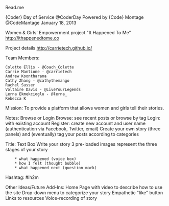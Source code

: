 Read.me

{Coder} Day of Service @CoderDay Powered by {Code} Montage @CodeMantage
January 18, 2013

Women & Girls' Empowerment project "It Happened To Me"
http://ithappenedtome.co

Project details http://carrietech.github.io/

Team Members:

    Colette Ellis - @Coach_Colette
    Carrie Mantione - @carrietech
    Andrew Koontharana
    Cathy Zhang - @cathythemango
    Rachel Susser
    Voltaire Davis - @LiveYourLegends
    Lerna Ekmekcioglu - @lerna_
    Rebecca K

Mission:
To provide a platform that allows women and girls tell their stories.

Notes:
Browse or Login
Browse: see recent posts or browse by tag
Login: with existing account
Register: create new account and user name (authentication via Facebook, Twitter, email)
Create your own story (three panels) and (eventually) tag your posts according to categories

Title: Text Box
Write your story
3 pre-loaded images represent the three stages of your story

        * what happened (voice box)
        * how I felt (thought bubble)
        * what happened next (question mark)

Hashtag: #ih2m

Other Ideas/Future Add-Ins:
Home Page with video to describe how to use the site
Drop-down menu to categorize your story
Empathetic "like" button
Links to resources
Voice-recording of story
